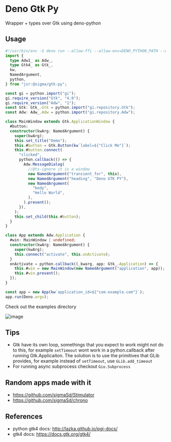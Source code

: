 # Deno Gtk Py

Wrapper + types over Gtk using deno-python

## Usage

```ts
#!/usr/bin/env -S deno run --allow-ffi --allow-env=DENO_PYTHON_PATH --unstable-ffi
import {
  type Adw1_ as Adw_,
  type Gtk4_ as Gtk_,
  kw,
  NamedArgument,
  python,
} from "jsr:@sigma/gtk-py";

const gi = python.import("gi");
gi.require_version("Gtk", "4.0");
gi.require_version("Adw", "1");
const Gtk: Gtk_.Gtk = python.import("gi.repository.Gtk");
const Adw: Adw_.Adw = python.import("gi.repository.Adw");

class MainWindow extends Gtk.ApplicationWindow {
  #button;
  constructor(kwArg: NamedArgument) {
    super(kwArg);
    this.set_title("Demo");
    this.#button = Gtk.Button(kw`label=${"Click Me"}`);
    this.#button.connect(
      "clicked",
      python.callback(() => {
        Adw.MessageDialog(
          //@ts-ignore it is a window
          new NamedArgument("transient_for", this),
          new NamedArgument("heading", "Deno GTK PY"),
          new NamedArgument(
            "body",
            "Hello World",
          ),
        ).present();
      }),
    );
    this.set_child(this.#button);
  }
}

class App extends Adw.Application {
  #win: MainWindow | undefined;
  constructor(kwArg: NamedArgument) {
    super(kwArg);
    this.connect("activate", this.onActivate);
  }
  onActivate = python.callback((_kwarg, app: Gtk_.Application) => {
    this.#win = new MainWindow(new NamedArgument("application", app));
    this.#win.present();
  });
}

const app = new App(kw`application_id=${"com.example.com"}`);
app.run(Deno.args);
```

Check out the examples directory

![image](https://github.com/sigmaSd/0.4.10/22427111/cd8a4a23-4ef2-4185-b57a-94de1494cbdb)

## Tips

- Gtk have its own loop, somethings that you expect to work might not do to
  this, for example `setTimeout` wont work in a python.callback after running
  Gtk.Applicaiton. The solution is to use the primitives that GLib provides, for
  example instead of `setTimeout`, use `GLib.add_timeout`
- For running async subprocess checkout `Gio.Subprocess`

## Random apps made with it

- https://github.com/sigmaSd/Stimulator
- https://github.com/sigmaSd/chrono

## References

- python gtk4 docs: http://lazka.github.io/pgi-docs/
- gtk4 docs: https://docs.gtk.org/gtk4/
